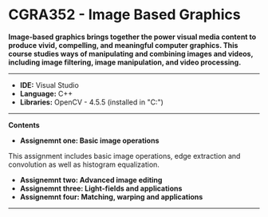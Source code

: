 # CGRA352 - Image Based Graphics
**Image-based graphics brings together the power visual media content to produce vivid, compelling, and meaningful computer graphics. This course studies ways of manipulating and combining images and videos, including image filtering, image manipulation, and video processing.**

---
* **IDE:** Visual Studio
* **Language:** C++
* **Libraries:** OpenCV - 4.5.5 (installed in "C:\")

---
**Contents**
* **Assignemnt one: Basic image operations**

This assignment includes basic image operations, edge extraction and convolution as well as histogram equalization.
* **Assignemnt two: Advanced image editing**
* **Assignemnt three: Light-fields and applications**
* **Assignemnt four: Matching, warping and applications**

---

